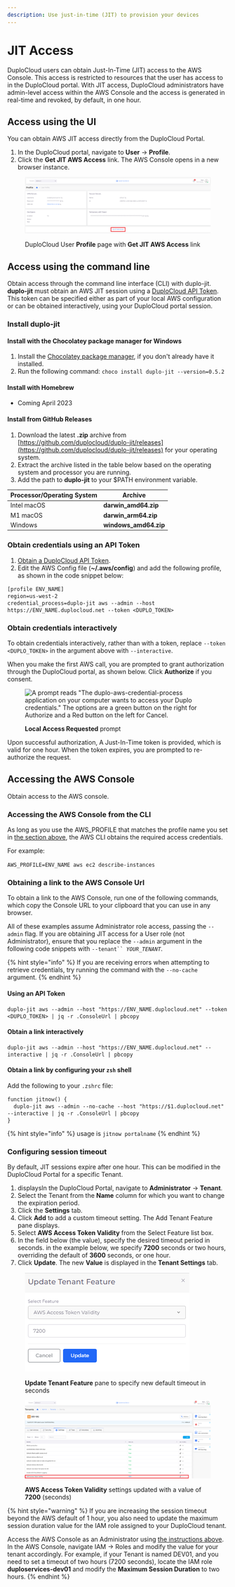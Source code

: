 ```yaml
---
description: Use just-in-time (JIT) to provision your devices
---
```


# JIT Access

DuploCloud users can obtain Just-In-Time (JIT) access to the AWS Console. This access is restricted to resources that the user has access to in the DuploCloud portal. With JIT access, DuploCloud administrators have admin-level access within the AWS Console and the access is generated in real-time and revoked, by default, in one hour.

## Access using the UI

You can obtain AWS JIT access directly from the DuploCloud Portal.&#x20;

1. In the DuploCloud portal, navigate to **User** -> **Profile**.
2. Click the **Get JIT AWS Access** link.  The AWS Console opens in a new browser instance.

<figure><img src="../../.gitbook/assets/JITKEYS.png" alt=""><figcaption><p>DuploCloud User <strong>Profile</strong> page with <strong>Get JIT AWS Access</strong> link</p></figcaption></figure>

## Access using the command line

Obtain access through the command line interface (CLI) with duplo-jit. **duplo-jit** must obtain an AWS JIT session using a [DuploCloud API Token](https://docs.duplocloud.com/docs/administrator-tools/access-control/api-tokens). This token can be specified either as part of your local AWS configuration or can be obtained interactively, using your DuploCloud portal session.

### Install duplo-jit

#### Install with the Chocolatey package manager for Windows

1. Install the [Chocolatey package manager](https://chocolatey.org/install), if you don't already have it installed.
2. Run the following command: `choco install duplo-jit --version=0.5.2`

#### Install with Homebrew

* Coming April 2023

#### Install from GitHub Releases

1. Download the latest **.zip** archive from [https://github.com/duplocloud/duplo-jit/releases](https://github.com/duplocloud/duplo-jit/releases) for your operating system.
2. Extract the archive listed in the table below based on the operating system and processor you are running.&#x20;
3. Add the path to **duplo-jit** to your $PATH environment variable.&#x20;

| Processor/Operating System  | Archive                |
| --------------------------- | ---------------------- |
| Intel macOS                 | **darwin\_amd64.zip**  |
| M1 macOS                    | **darwin\_arm64.zip**  |
| Windows                     | **windows\_amd64.zip** |

### Obtain credentials using an API Token

1. [Obtain a DuploCloud API Token](https://docs.duplocloud.com/docs/administrator-tools/access-control/api-tokens).
2. Edit the AWS Config file (**\~/.aws/config**) and add the following profile, as shown in the code snippet below:

```
[profile ENV_NAME]
region=us-west-2
credential_process=duplo-jit aws --admin --host https://ENV_NAME.duplocloud.net --token <DUPLO_TOKEN>
```

### Obtain credentials interactively

To obtain credentials interactively, rather than with a token, replace `--token <DUPLO_TOKEN>` in the argument above with `--interactive`.

When you make the first AWS call, you are prompted to grant authorization through the DuploCloud portal, as shown below. Click **Authorize** if you consent.

<figure><img src="../../.gitbook/assets/image (18) (1).png" alt="A prompt reads &#x22;The duplo-aws-credential-process application on your computer wants to access your Duplo credentials.&#x22; The options are a green button on the right for Authorize and a Red button on the left for Cancel."><figcaption><p><strong>Local Access Requested</strong> prompt</p></figcaption></figure>

Upon successful authorization, A Just-In-Time token is provided, which is valid for one hour. When the token expires, you are prompted to re-authorize the request.

## Accessing the AWS Console

Obtain access to the AWS console.

### **Accessing the AWS Console from the CLI**

As long as you use the AWS\_PROFILE that matches the profile name you set in [the section above](jit-access.md#access-using-the-command-line), the AWS CLI obtains the required access credentials.

For example:

`AWS_PROFILE=ENV_NAME aws ec2 describe-instances`

### **Obtaining a link to the AWS Console Url**

To obtain a link to the AWS Console, run one of the following commands, which copy the Console URL to your clipboard that you can use in any browser.

All of these examples assume Administrator role access, passing the `--admin` flag. If you are obtaining JIT access for a User role (not Administrator), ensure that you replace the `--admin` argument in the following code snippets with `--tenant`` `_`YOUR_TENANT`_.

{% hint style="info" %}
If you are receiving errors when attempting to retrieve credentials, try running the command with the `--no-cache` argument.
{% endhint %}

#### Using an API Token

```
duplo-jit aws --admin --host "https://ENV_NAME.duplocloud.net" --token <DUPLO_TOKEN> | jq -r .ConsoleUrl | pbcopy
```

#### Obtain a link interactively

```
duplo-jit aws --admin --host "https://ENV_NAME.duplocloud.net" --interactive | jq -r .ConsoleUrl | pbcopy
```

#### Obtain a link by configuring your `zsh` shell

Add the following to your `.zshrc` file:

```
function jitnow() {
  duplo-jit aws --admin --no-cache --host "https://$1.duplocloud.net" --interactive | jq -r .ConsoleUrl | pbcopy
}
```

{% hint style="info" %}
usage is `jitnow portalname`
{% endhint %}

### Configuring session timeout

By default, JIT sessions expire after one hour. This can be modified in the DuploCloud Portal for a specific Tenant.&#x20;

1. displaysIn the DuploCloud Portal, navigate to **Administrator** -> **Tenant**.
2. Select the Tenant from the **Name** column for which you want to change the expiration period.
3. Click the **Settings** tab.
4. Click **Add** to add a custom timeout setting. The Add Tenant Feature pane displays.
5. Select **AWS Access Token Validity** from the Select Feature list box.
6. In the field below (the value), specify the desired timeout period in seconds. in the example below, we specify **7200** seconds or two hours, overriding the default of **3600** seconds, or one hour.
7. Click **Update**. The new **Value** is displayed in the **Tenant Settings** tab.

<figure><img src="../../.gitbook/assets/update_tenant_JIT_TO.png" alt=""><figcaption><p><strong>Update Tenant Feature</strong> pane to specify new default timeout in seconds</p></figcaption></figure>

<figure><img src="../../.gitbook/assets/update_tenant_JIT_TO_output.png" alt=""><figcaption><p><strong>AWS Access Token Validity</strong> settings updated with a value of <strong>7200</strong> (seconds)</p></figcaption></figure>

{% hint style="warning" %}
If you are increasing the session timeout beyond the AWS default of 1 hour, you also need to update the maximum session duration value for the IAM role assigned to your DuploCloud tenant.&#x20;

Access the AWS Console as an Administrator using [the instructions above](jit-access.md#accessing-the-aws-console). In the AWS Console, navigate IAM -> Roles and modify the value for your tenant accordingly. For example, if your Tenant is named DEV01, and you need to set a timeout of two hours (7200 seconds), locate the IAM role **duploservices-dev01** and modify the **Maximum Session Duration** to two hours.
{% endhint %}

